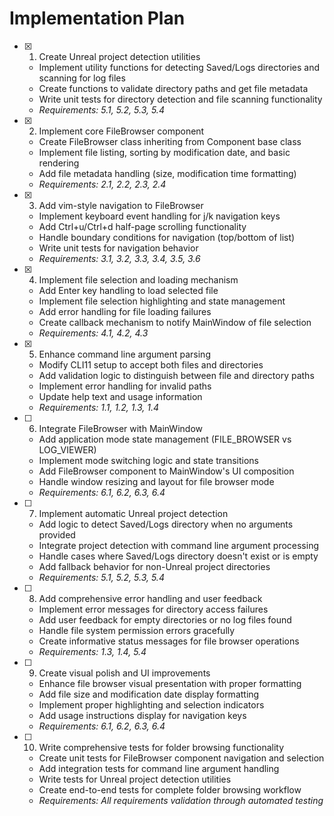 # Implementation Plan

- [x] 1. Create Unreal project detection utilities





  - Implement utility functions for detecting Saved/Logs directories and scanning for log files
  - Create functions to validate directory paths and get file metadata
  - Write unit tests for directory detection and file scanning functionality
  - _Requirements: 5.1, 5.2, 5.3, 5.4_

- [x] 2. Implement core FileBrowser component





  - Create FileBrowser class inheriting from Component base class
  - Implement file listing, sorting by modification date, and basic rendering
  - Add file metadata handling (size, modification time formatting)
  - _Requirements: 2.1, 2.2, 2.3, 2.4_

- [x] 3. Add vim-style navigation to FileBrowser





  - Implement keyboard event handling for j/k navigation keys
  - Add Ctrl+u/Ctrl+d half-page scrolling functionality
  - Handle boundary conditions for navigation (top/bottom of list)
  - Write unit tests for navigation behavior
  - _Requirements: 3.1, 3.2, 3.3, 3.4, 3.5, 3.6_

- [x] 4. Implement file selection and loading mechanism





  - Add Enter key handling to load selected file
  - Implement file selection highlighting and state management
  - Add error handling for file loading failures
  - Create callback mechanism to notify MainWindow of file selection
  - _Requirements: 4.1, 4.2, 4.3_

- [x] 5. Enhance command line argument parsing





  - Modify CLI11 setup to accept both files and directories
  - Add validation logic to distinguish between file and directory paths
  - Implement error handling for invalid paths
  - Update help text and usage information
  - _Requirements: 1.1, 1.2, 1.3, 1.4_

- [ ] 6. Integrate FileBrowser with MainWindow





  - Add application mode state management (FILE_BROWSER vs LOG_VIEWER)
  - Implement mode switching logic and state transitions
  - Add FileBrowser component to MainWindow's UI composition
  - Handle window resizing and layout for file browser mode
  - _Requirements: 6.1, 6.2, 6.3, 6.4_

- [ ] 7. Implement automatic Unreal project detection
  - Add logic to detect Saved/Logs directory when no arguments provided
  - Integrate project detection with command line argument processing
  - Handle cases where Saved/Logs directory doesn't exist or is empty
  - Add fallback behavior for non-Unreal project directories
  - _Requirements: 5.1, 5.2, 5.3, 5.4_

- [ ] 8. Add comprehensive error handling and user feedback
  - Implement error messages for directory access failures
  - Add user feedback for empty directories or no log files found
  - Handle file system permission errors gracefully
  - Create informative status messages for file browser operations
  - _Requirements: 1.3, 1.4, 5.4_

- [ ] 9. Create visual polish and UI improvements
  - Enhance file browser visual presentation with proper formatting
  - Add file size and modification date display formatting
  - Implement proper highlighting and selection indicators
  - Add usage instructions display for navigation keys
  - _Requirements: 6.1, 6.2, 6.3, 6.4_

- [ ] 10. Write comprehensive tests for folder browsing functionality
  - Create unit tests for FileBrowser component navigation and selection
  - Add integration tests for command line argument handling
  - Write tests for Unreal project detection utilities
  - Create end-to-end tests for complete folder browsing workflow
  - _Requirements: All requirements validation through automated testing_